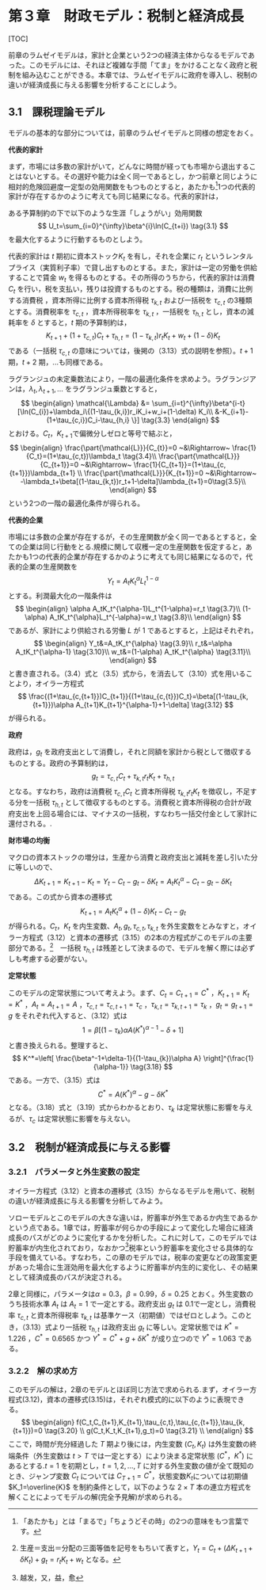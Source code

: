 # 第３章　財政モデル：税制と経済成長

[TOC]

前章のラムゼイモデルは，家計と企業という2つの経済主体からなるモデルであった。このモデルには、それほど複雑な手間「てま」をかけることなく政府と税制を組み込むことができる。本章では、ラムゼイモデルに政府を導入し、税制の違いが経済成長に与える影響を分析することにしよう。



## 3.1　課税理論モデル

モデルの基本的な部分については，前章のラムゼイモデルと同様の想定をおく。

**代表的家計**

まず，市場には多数の家計がいて，どんなに時間が経っても市場から退出することはないとする。その選好や能力は全く同一であるとし，かつ前章と同じように相対的危険回避度一定型の効用関数をもつものとすると，あたかも[^1]1つの代表的家計が存在するかのように考えても同じ結果になる。代表的家計は，

ある予算制約の下で以下のような生涯「しょうがい」効用関数
$$
U_t=\sum_{i=0}^{\infty}\beta^{i}\ln(C_{t+i})
\tag{3.1}
$$
を最大化するように行動するものとしよう。

代表的家計は $t$ 期初に資本ストック$K_t$ を有し，それを企業に $r_t$ というレンタルプライス（実質利子率）で貸し出すものとする。また，家計は一定の労働を供給することで賃金 $w_t$ を得るものとする。その所得のうちから，代表的家計は消費 $C_t$ を行い，税を支払い，残りは投資するものとする。税の種類は，消費に比例する消費税 ，資本所得に比例する資本所得税 $\tau_{k,t}$ および一括税を $\tau_{c,t}$ の3種類とする。消費税率を $\tau_{c,t}$ ，資本所得税率を $\tau_{k,t}$ ，一括税を $\tau_{h,t}$ とし，資本の減耗率を $\delta$ とすると，$t$ 期の予算制約は，
$$
K_{t+1}+(1+\tau_{c,t})C_t+\tau_{h,t}=(1-\tau_{k,t})r_tK_t+w_t+(1-\delta) K_t
\tag{3.2}
$$
である（一括税 $\tau_{c,t}$ の意味については，後掲の（3.13）式の説明を参照）。$t+1$ 期，$t+2$ 期，...も同様である。

ラグランジュの未定乗数法により，一階の最適化条件を求めよう。ラグランジアンは，$\lambda_t,\lambda_{t+1},...$ をラグランジュ乗数とすると，
$$
\begin{align}
\mathcal{\Lambda} &= \sum_{i=t}^{\infty}\beta^{i-t}[\ln(C_{i})+\lambda_i\{(1-\tau_{k,i})r_iK_i+w_i+(1-\delta) K_i\\
&-K_{i+1}-(1+\tau_{c,i})C_i-\tau_{h,i} \}] \tag{3.3}
\end{align}
$$
とおける。$C_t$，$K_{t+1}$で偏微分しゼロと等号で結ぶと，
$$
\begin{align}
\frac{\part{\mathcal{L}}}{C_{t}}=0 ~&\Rightarrow~ \frac{1}{C_t}=(1+\tau_{c,t})\lambda_t \tag{3.4}\\
\frac{\part{\mathcal{L}}}{C_{t+1}}=0 ~&\Rightarrow~ \frac{1}{C_{t+1}}=(1+\tau_{c,{t+1}})\lambda_{t+1} \\
\frac{\part{\mathcal{L}}}{K_{t+1}}=0 ~&\Rightarrow~ -\lambda_t+\beta[(1-\tau_{k,t})r_t+1-\delta]\lambda_{t+1}=0\tag{3.5}\\
\end{align}
$$
という2つの一階の最適化条件が得られる。

**代表的企業**

市場には多数の企業が存在するが，その生産関数が全く同一であるとすると，全ての企業は同じ行動をとる.規模に関して収穫一定の生産関数を仮定すると，あたかも1つの代表的企業が存在するかのように考えても同じ結果になるので，代表的企業の生産関数を
$$
Y_t=A_tK_t^\alpha L_t^{1-\alpha}
\tag{3.6}
$$
とする。利潤最大化の一階条件は
$$
\begin{align}
\alpha A_tK_t^{\alpha-1}L_t^{1-\alpha}=r_t \tag{3.7}\\
(1-\alpha) A_tK_t^{\alpha}L_t^{-\alpha}=w_t \tag{3.8}\\
\end{align}
$$
であるが、家計により供給される労働 $L$ が $1$ であるとすると，上記はそれぞれ，
$$
\begin{align}
Y_t&=A_tK_t^{\alpha} \tag{3.9}\\
r_t&=\alpha A_tK_t^{\alpha-1} \tag{3.10}\\
w_t&=(1-\alpha) A_tK_t^{\alpha} \tag{3.11}\\
\end{align}
$$
と書き直される。（3.4）式と（3.5）式から，を消去して（3.10）式を用いることより，オイラー方程式
$$
\frac{(1+\tau_{c,{t+1}})C_{t+1}}{(1+\tau_{c,{t}})C_t}=\beta[(1-\tau_{k,{t+1}})\alpha A_{t+1}K_{t+1}^{\alpha-1}+1-\delta]
\tag{3.12}
$$
が得られる。

**政府**

政府は，$g_t$ を政府支出として消費し，それと同額を家計から税として徴収するものとする。政府の予算制約は，
$$
g_t=\tau_{c,t}C_t+\tau_{k,t}r_tK_t+\tau_{h,t}
\tag{3.13}
$$
となる。すなわち，政府は消費税 $\tau_{c,t}C_t$ と資本所得税 $\tau_{k,t}r_tK_t$ を徴収し，不足する分を一括税 $\tau_{h,t}$ として徴収するものとする。消費税と資本所得税の合計が政府支出を上回る場合には、マイナスの一括税，すなわち一括交付金として家計に還付される。.

**財市場の均衡**

マクロの資本ストックの増分は，生産から消費と政府支出と減耗を差し引いた分に等しいので、
$$
\Delta K_{t+1}=K_{t+1}-K_{t}=Y_t-C_t-g_t-\delta K_t=A_tK_t^\alpha - C_t - g_t - \delta K_t \tag{3.14}
$$
である。この式から資本の遷移式
$$
K_{t+1}=A_t K_t^\alpha+(1-\delta)K_t-C_t-g_t
\tag{3.15}
$$
が得られる。$C_t$，$K_t$ を内生変数、$A_t,g_t,\tau_{c,t},\tau_{k,t}$ を外生変数をとみなすと，オイラー方程式（3.12）と資本の遷移式（3.15）の2本の方程式がこのモデルの主要部分である。[^2]　一括税 $\tau_{h,t}$ は残差として決まるので、モデルを解く際には必ずしも考慮する必要がない。

**定常状態**

このモデルの定常状態について考えよう。まず、$C_t=C_{t+1}=C^*$ ，$K_{t+1}=K_t=K^*$ ，$A_t=A_{t+1}=A$ ，$\tau_{c,t}=\tau_{c,{t+1}}=\tau_c$ ，$\tau_{k,t}=\tau_{k,{t+1}}=\tau_k$ ，$g_t=g_{t+1}=g$ をそれぞれ代入すると、（3.12）式は
$$
1=\beta[(1-\tau_{k})\alpha A(K^*)^{\alpha-1}-\delta+1]
\tag{3.17}
$$
と書き換えられる。整理すると、
$$
K^*=\left[ \frac{\beta^-1+\delta-1}{(1-\tau_{k})\alpha A} \right]^{\frac{1}{\alpha-1}}
\tag{3.18}
$$
である。一方で、（3.15）式は
$$
C^*=A(K^*)^\alpha-g-\delta K^*
\tag{3.19}
$$
となる。（3.18）式と（3.19）式からわかるとおり、$\tau_k$ は定常状態に影響を与えるが、$\tau_c$ は定常状態に影響を与えない。

[^1]: 「あたかも」とは「まるで」「ちょうどその時」の2つの意味をもつ言葉です。
[^2]: 生産＝支出＝分配の三面等価を記号をもちいて表すと，$Y_t=C_t+(\Delta K_{t+1}+\delta K_t)+g_t=r_tK_t+w_t$ となる。



## 3.2　税制が経済成長に与える影響

### 3.2.1　パラメータと外生変数の設定

オイラー方程式（3.12）と資本の遷移式（3.15）からなるモデルを用いて、税制の違いが経済成長に与える影響を分析してみよう。

ソローモデルとこのモデルの大きな違いは，貯蓄率が外生であるか内生であるかという点である。1章では，貯蓄率が何らかの手段によって変化した場合に経済成長のパスがどのように変化するかを分析した。これに対して，このモデルでは貯蓄率が内生化されており，なおかつ[^3]税率という貯蓄率を変化させる具体的な手段を備えている。すなわち，この章のモデルでは，税率の変更などの政策変更があった場合に生涯効用を最大化するように貯蓄率が内生的に変化し、その結果として経済成長のパスが決定される。

2章と同様に，パラメータは$α=0.3，β=0.99，\delta=0.25$ とおく。外生変数のうち技術水準 $A_t$ は $A_t=1$ で一定とする。政府支出 $g_t$ は 0.1で一定とし，消費税率 $\tau_{c,t}$ と資本所得税率 $\tau_{k,t}$ は基準ケース（初期値）ではゼロとしよう。このとき，（3.13）式より一括税 $\tau_{h,t}$ は政府支出 $g_t$ に等しい。定常状態では $K^*=1.226$ ，$C^*=0.6565$ かつ $Y^*=C^*+g+\delta K^*$ が成り立つので $Y^*=1.063$ である。

### 3.2.2　解の求め方

このモデルの解は，2章のモデルとほぼ同じ方法で求められる.まず，オイラー方程式(3.12)，資本の遷移式(3.15)は，それぞれ模式的に以下のように表現できる。
$$
\begin{align}
f(C_t,C_{t+1},K_{t+1},\tau_{c,t},\tau_{c,{t+1}},\tau_{k,{t+1}})=0 \tag{3.20} \\
g(C_t,K_t,K_{t+1},g_t)=0 \tag{3.21} \\
\end{align}
$$
ここで，時間が充分経過した $T$ 期より後には，内生変数 $(C_t,K_t)$ は外生変数の終端条件（外生変数は $t>T$ では一定とする）により決まる定常状態 $(C^*，K^*)$ にあるとする.$t=1$ を初期とし，$t=1,2,...,T$ に対する外生変数の値が全て既知のとき、ジャンプ変数 $C_t$ については $C_{T+1}=C^*$，状態変数$K_t$については初期値$K_1=\overline{K}$ を制約条件として，以下のような $2×T$ 本の連立方程式を解くことによってモデルの解(完全予見解)が求められる。

 

 

[^3]: 越发，又，益，愈

